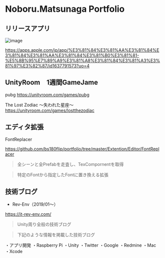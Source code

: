 # Noboru.Matsunaga Portfolio

## リリースアプリ
![image](https://github.com/bs180flip/portfolio/assets/4904757/4644b04c-fce6-48e6-ba5c-a16661f9f0c0)

https://apps.apple.com/jp/app/%E3%81%84%E3%81%AA%E3%81%84%E3%81%84%E3%81%AA%E3%81%84%E3%81%B0%E3%81%81-%E5%8B%95%E7%89%A9%E3%81%A8%E3%81%84%E3%81%A3%E3%81%97%E3%82%87/id1637791573?uo=4

## UnityRoom　1週間GameJame
pubg
https://unityroom.com/games/pubg

The Lost Zodiac 〜失われた星座〜
https://unityroom.com/games/lostthezodiac

## エディタ拡張
FontReplacer

https://github.com/bs180flip/portfolio/tree/master/Extention/Editor/FontReplacer

> 全シーンと全Prefabを走査し、TexCompornentを取得

> 特定のFontから指定したFontに置き換える拡張

## 技術ブログ
* Rev-Env（2019/01〜）

https://it-rev-env.com/

> Unity周り全般の技術ブログ

> 下記のような情報を掲載した技術ブログ

・アプリ開発
・Raspberry Pi
・Unity
・Twitter
・Google
・Redmine
・Mac
・Xcode

